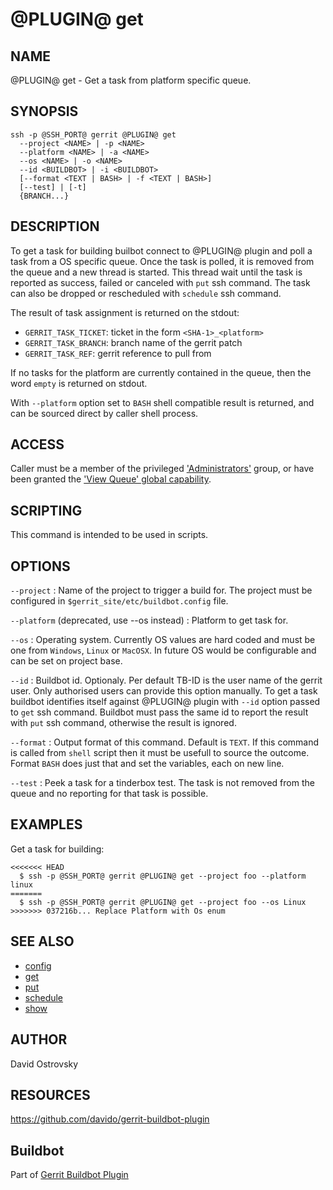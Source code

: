 @PLUGIN@ get
============

NAME
----
@PLUGIN@ get - Get a task from platform specific queue.

SYNOPSIS
--------
```
ssh -p @SSH_PORT@ gerrit @PLUGIN@ get
  --project <NAME> | -p <NAME>
  --platform <NAME> | -a <NAME>
  --os <NAME> | -o <NAME>
  --id <BUILDBOT> | -i <BUILDBOT>
  [--format <TEXT | BASH> | -f <TEXT | BASH>]
  [--test] | [-t]
  {BRANCH...}
```

DESCRIPTION
-----------
To get a task for building builbot connect to @PLUGIN@ plugin and
poll a task from a OS specific queue. Once the task is polled, it
is removed from the queue and a new thread is started. This thread wait
until the task is reported as success, failed or canceled with `put` ssh
command. The task can also be dropped or rescheduled with `schedule` ssh
command.

The result of task assignment is returned on the stdout:

* `GERRIT_TASK_TICKET`: ticket in the form `<SHA-1>_<platform>`
* `GERRIT_TASK_BRANCH`: branch name of the gerrit patch
* `GERRIT_TASK_REF`:    gerrit reference to pull from

If no tasks for the platform are currently contained in the queue, then
the word `empty` is returned on stdout.

With `--platform` option set to `BASH` shell compatible result is returned,
and can be sourced direct by caller shell process.

ACCESS
------
Caller must be a member of the privileged ['Administrators'][1] group,
or have been granted the ['View Queue' global capability][2].

[1]: ../../../Documentation/access-control.html#administrators
[2]: ../../../Documentation/access-control.html#capability_viewQueue

SCRIPTING
---------
This command is intended to be used in scripts.

OPTIONS
-------

`--project`
:	Name of the project to trigger a build for. The project must be
	configured in `$gerrit_site/etc/buildbot.config` file.

`--platform` (deprecated, use --os instead)
:	Platform to get task for.

`--os`
:       Operating system. Currently OS values are hard coded and must
	be one from `Windows`, `Linux` or `MacOSX`. In future OS would be
	configurable and can be set on project base.

`--id`
:	Buildbot id. Optionaly. Per default TB-ID is the user name of the gerrit user.
        Only authorised users can provide this option manually.
        To get a task buildbot identifies itself against @PLUGIN@
	plugin with `--id` option passed to `get` ssh command. Buildbot must
	pass the same id to report the result with `put` ssh command, otherwise
	the result is ignored.

`--format`
:	Output format of this command. Default is `TEXT`. If this command is
	called from `shell` script then it must be usefull to source the
	outcome. Format `BASH` does just that and set the variables, each on
	new line.

`--test`
:	Peek a task for a tinderbox test. The task is not removed from the queue
        and no reporting for that task is possible.

EXAMPLES
--------
Get a task for building:

```
<<<<<<< HEAD
  $ ssh -p @SSH_PORT@ gerrit @PLUGIN@ get --project foo --platform linux
=======
  $ ssh -p @SSH_PORT@ gerrit @PLUGIN@ get --project foo --os Linux
>>>>>>> 037216b... Replace Platform with Os enum
```

SEE ALSO
--------

* [config](config-buildbot.html)
* [get](cmd-get.html)
* [put](cmd-put.html)
* [schedule](cmd-schedule.html)
* [show](cmd-show.html)

AUTHOR
------
David Ostrovsky

RESOURCES
---------
<https://github.com/davido/gerrit-buildbot-plugin>

Buildbot
--------
Part of [Gerrit Buildbot Plugin](index.html)
